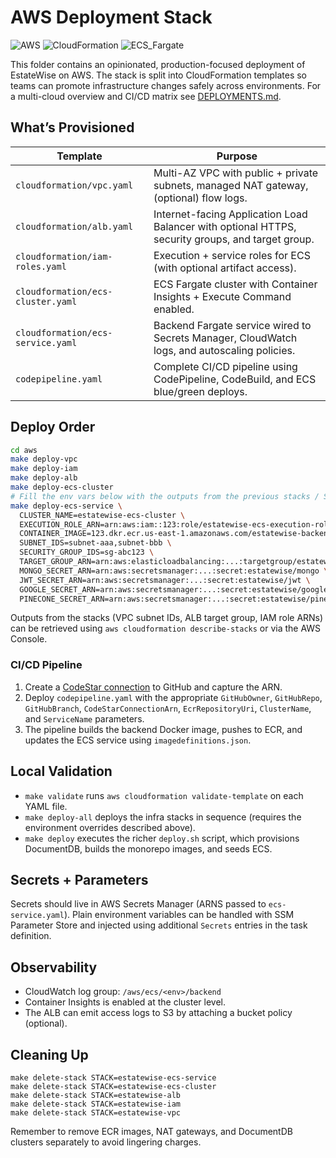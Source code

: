 # AWS Deployment Stack

![AWS](https://img.shields.io/badge/AWS-Cloud-orange?logo=amazon-aws) ![CloudFormation](https://img.shields.io/badge/CloudFormation-Infrastructure-orange?logo=amazon-cloudformation) ![ECS_Fargate](https://img.shields.io/badge/ECS_Fargate-Serverless-orange?logo=amazon-ecs)

This folder contains an opinionated, production-focused deployment of EstateWise on AWS. The stack is split into CloudFormation templates so teams can promote infrastructure changes safely across environments. For a multi-cloud overview and CI/CD matrix see [DEPLOYMENTS.md](../DEPLOYMENTS.md).

## What’s Provisioned

| Template | Purpose |
|----------|---------|
| `cloudformation/vpc.yaml` | Multi-AZ VPC with public + private subnets, managed NAT gateway, (optional) flow logs. |
| `cloudformation/alb.yaml` | Internet-facing Application Load Balancer with optional HTTPS, security groups, and target group. |
| `cloudformation/iam-roles.yaml` | Execution + service roles for ECS (with optional artifact access). |
| `cloudformation/ecs-cluster.yaml` | ECS Fargate cluster with Container Insights + Execute Command enabled. |
| `cloudformation/ecs-service.yaml` | Backend Fargate service wired to Secrets Manager, CloudWatch logs, and autoscaling policies. |
| `codepipeline.yaml` | Complete CI/CD pipeline using CodePipeline, CodeBuild, and ECS blue/green deploys. |

## Deploy Order

```bash
cd aws
make deploy-vpc
make deploy-iam
make deploy-alb
make deploy-ecs-cluster
# Fill the env vars below with the outputs from the previous stacks / Secrets Manager ARNs
make deploy-ecs-service \
  CLUSTER_NAME=estatewise-ecs-cluster \
  EXECUTION_ROLE_ARN=arn:aws:iam::123:role/estatewise-ecs-execution-role \
  CONTAINER_IMAGE=123.dkr.ecr.us-east-1.amazonaws.com/estatewise-backend:latest \
  SUBNET_IDS=subnet-aaa,subnet-bbb \
  SECURITY_GROUP_IDS=sg-abc123 \
  TARGET_GROUP_ARN=arn:aws:elasticloadbalancing:...:targetgroup/estatewise-tg/abcd \
  MONGO_SECRET_ARN=arn:aws:secretsmanager:...:secret:estatewise/mongo \
  JWT_SECRET_ARN=arn:aws:secretsmanager:...:secret:estatewise/jwt \
  GOOGLE_SECRET_ARN=arn:aws:secretsmanager:...:secret:estatewise/google \
  PINECONE_SECRET_ARN=arn:aws:secretsmanager:...:secret:estatewise/pinecone
```

Outputs from the stacks (VPC subnet IDs, ALB target group, IAM role ARNs) can be retrieved using `aws cloudformation describe-stacks` or via the AWS Console.

### CI/CD Pipeline

1. Create a [CodeStar connection](https://docs.aws.amazon.com/dtconsole/latest/userguide/connections-create-github.html) to GitHub and capture the ARN.
2. Deploy `codepipeline.yaml` with the appropriate `GitHubOwner`, `GitHubRepo`, `GitHubBranch`, `CodeStarConnectionArn`, `EcrRepositoryUri`, `ClusterName`, and `ServiceName` parameters.
3. The pipeline builds the backend Docker image, pushes to ECR, and updates the ECS service using `imagedefinitions.json`.

## Local Validation

- `make validate` runs `aws cloudformation validate-template` on each YAML file.
- `make deploy-all` deploys the infra stacks in sequence (requires the environment overrides described above).
- `make deploy` executes the richer `deploy.sh` script, which provisions DocumentDB, builds the monorepo images, and seeds ECS.

## Secrets + Parameters

Secrets should live in AWS Secrets Manager (ARNS passed to `ecs-service.yaml`). Plain environment variables can be handled with SSM Parameter Store and injected using additional `Secrets` entries in the task definition.

## Observability

- CloudWatch log group: `/aws/ecs/<env>/backend`
- Container Insights is enabled at the cluster level.
- The ALB can emit access logs to S3 by attaching a bucket policy (optional).

## Cleaning Up

```
make delete-stack STACK=estatewise-ecs-service
make delete-stack STACK=estatewise-ecs-cluster
make delete-stack STACK=estatewise-alb
make delete-stack STACK=estatewise-iam
make delete-stack STACK=estatewise-vpc
```

Remember to remove ECR images, NAT gateways, and DocumentDB clusters separately to avoid lingering charges.
